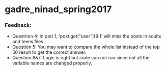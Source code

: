 # gadre_ninad_spring2017
### Feedback:
- Questrion 4: In part 1, ‘post.get("user”)[9:]’ will miss the posts in adults and teens files
- Question 5: You may want to compare the whole list instead of the top 50 result to get the correct answer.
- Question 6&7: Logic is right but code can not run since not all the variable names are changed properly.
